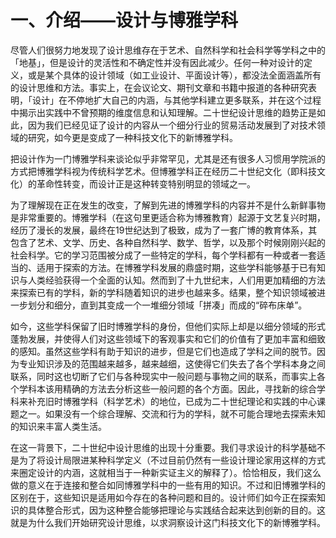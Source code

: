 # 一、介绍——设计与博雅学科

尽管人们很努力地发现了设计思维存在于艺术、自然科学和社会科学等学科之中的「地基」，但是设计的灵活性和不确定性并没有因此减少。任何一种对设计的定义，或是某个具体的设计领域（如工业设计、平面设计等），都没法全面涵盖所有的设计思维和方法。事实上，在会议论文、期刊文章和书籍中报道的各种研究表明，「设计」在不停地扩大自己的内涵，与其他学科建立更多联系，并在这个过程中揭示出实践中不曾预期的维度信息和认知理解。二十世纪设计思维的趋势正是如此，因为我们已经见证了设计的内容从一个细分行业的贸易活动发展到了对技术领域的研究，如今更是变成了一种科技文化下的新博雅学科。

把设计作为一门博雅学科来谈论似乎非常罕见，尤其是还有很多人习惯用学院派的方式把博雅学科视为传统科学艺术。但博雅学科正在经历二十世纪文化（即科技文化）的革命性转变，而设计正是这种转变特别明显的领域之一。

为了理解现在正在发生的改变，了解到先进的博雅学科的内容并不是什么新鲜事物是非常重要的。博雅学科（在这句里更适合称为博雅教育）起源于文艺复兴时期，经历了漫长的发展，最终在19世纪达到了极致，成为了一套广博的教育体系，其包含了艺术、文学、历史、各种自然科学、数学、哲学，以及那个时候刚刚兴起的社会科学。它的学习范围被分成了一些特定的学科，每个学科都有一种或者一套适当的、适用于探索的方法。在博雅学科发展的鼎盛时期，这些学科能够基于已有知识与人类经验获得一个全面的认知。然而到了十九世纪末，人们用更加精细的方法来探索已有的学科，新的学科随着知识的进步也越来多。结果，整个知识领域被进一步划分和细分，直到其变成一个一堆细分领域「拼凑」而成的“碎布床单”。

如今，这些学科保留了旧时博雅学科的身份，但他们实际上却是以细分领域的形式蓬勃发展，并使得人们对这些领域下的客观事实和它们的价值有了更加丰富和细致的感知。虽然这些学科有助于知识的进步，但是它们也造成了学科之间的脱节。因为专业知识涉及的范围越来越多，越来越细，这使得它们失去了各个学科本身之间联系，同时这也切断了它们与各种现实中一般问题与事物之间的联系，而事实上各个学科本该用精确的方法去分析这些一般问题的各个方面。因此，寻找新的综合学科来补充旧时博雅学科（科学艺术）的地位，已成为二十世纪理论和实践的中心课题之一。如果没有一个综合理解、交流和行为的学科，就不可能合理地去探索未知的知识来丰富人类生活。

在这一背景下，二十世纪中设计思维的出现十分重要。我们寻求设计的科学基础不是为了将设计局限进某种科学定义（不过目前仍然有一些设计理论家用这样的方式来圈定设计的内涵，这就相当于一种新实证主义的解释了）。恰恰相反，我们这么做的意义在于连接和整合如同博雅学科中的一些有用的知识。不过和旧博雅学科的区别在于，这些知识是适用如今存在的各种问题和目的。设计师们如今正在探索知识的具体整合形式，因为这种整合能够把理论与实践结合起来达到创新的目的。这就是为什么我们开始研究设计思维，以求洞察设计这门科技文化下的新博雅学科。